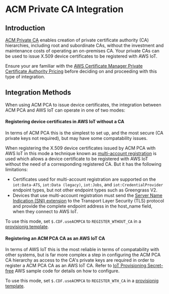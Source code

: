 # ACM Private CA Integration

## Introduction

[ACM Private CA](https://docs.aws.amazon.com/acm-pca/latest/userguide/PcaWelcome.html) enables creation of private certificate authority (CA) hierarchies, including root and subordinate CAs, without the investment and maintenance costs of operating an on-premises CA. Your private CAs can be used to issue X.509 device certificates to be registered with AWS IoT.

Ensure your are familiar with the [AWS Certificate Manager Private Certificate Authority Pricing](https://aws.amazon.com/certificate-manager/pricing/) before deciding on and proceeding with this type of integration.

## Integration Methods

When using ACM PCA to issue device certificates, the integration between ACM PCA and AWS IoT can operate in one of two modes:

#### Registering device certificates in AWS IoT without a CA

In terms of ACM PCA this is the simplest to set up, and the most secure (CA private keys not required), but may have some compatability issues.

When registering the X.509 device certificates issued by ACM PCA with AWS IoT in this mode a technique known as [multi-account registration](https://docs.aws.amazon.com/iot/latest/developerguide/x509-client-certs.html#multiple-account-cert) is used which allows a device certificate to be registered with AWS IoT without the need of a corresponding registered CA. But it has the following limitations:
- Certificates used for multi-account registration are supported on the `iot:Data-ATS`, `iot:Data (legacy)`, `iot:Jobs`, and `iot:CredentialProvider` endpoint types, but not other endpoint types such as Greengrass V2.
- Devices that use multi-account registration must send the [Server Name Indication (SNI) extension](https://tools.ietf.org/html/rfc3546#section-3.1) to the Transport Layer Security (TLS) protocol and provide the complete endpoint address in the host_name field, when they connect to AWS IoT.

To use this mode, set `$.CDF.useACMPCA` to `REGISTER_WTHOUT_CA` in a [provisionig template](./provisioning-templates.md).

#### Registering an ACM PCA CA as an AWS IoT CA

In terms of AWS IoT this is the most reliable in terms of compatability with other systems, but is far more complex a step in configuring the ACM PCA CA hierarchy as access to the CA's private keys are required in order to register a ACM PCA CA as an AWS IoT CA. Refer to [IoT Provisioning Secret-free](https://github.com/aws-samples/iot-provisioning-secretfree/blob/master/doc/acm-provisioning-proto.md) AWS sample code for details on how to configure.

To use this mode, set `$.CDF.useACMPCA` to `REGISTER_WTH_CA` in a [provisionig template](./provisioning-templates.md).

